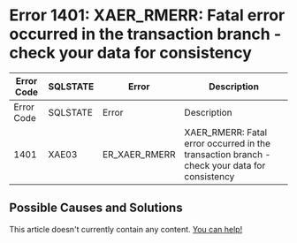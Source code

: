 
# Error 1401: XAER_RMERR: Fatal error occurred in the transaction branch - check your data for consistency


| Error Code | SQLSTATE | Error | Description |
| --- | --- | --- | --- |
| Error Code | SQLSTATE | Error | Description |
| 1401 | XAE03 | ER_XAER_RMERR | XAER_RMERR: Fatal error occurred in the transaction branch - check your data for consistency |




## Possible Causes and Solutions


This article doesn't currently contain any content. [You can help!](/kb/en/writing-and-editing-knowledge-base-articles/)

